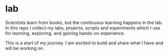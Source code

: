 # lab

Scientists learn from books, but the continuous learning happens in the lab. In this repo I collect my labs, projects, scripts and experiments which I use for learning, exploring, and gaining hands-on experience.

This is a start of my journey. I am excited to build and share what I have and will be working on.
